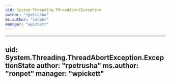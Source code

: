 ```yaml
---
uid: System.Threading.ThreadAbortException
author: "rpetrusha"
ms.author: "ronpet"
manager: "wpickett"
---
```


---
uid: System.Threading.ThreadAbortException.ExceptionState
author: "rpetrusha"
ms.author: "ronpet"
manager: "wpickett"
---
